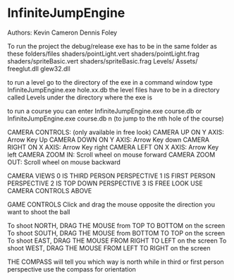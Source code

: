 InfiniteJumpEngine
==================
Authors:
Kevin Cameron
Dennis Foley


To run the project the debug/release exe has to be in the same folder as these folders/files 
shaders/pointLight.vert
shaders/pointLight.frag
shaders/spriteBasic.vert
shaders/spriteBasic.frag
Levels/
Assets/
freeglut.dll
glew32.dll

to run a level go to the directory of the exe in a command window type InfiniteJumpEngine.exe hole.xx.db 
the level files have to be in a directory called Levels under the directory where the exe is

to run a course you can enter InfiniteJumpEngine.exe course.db
or InfiniteJumpEngine.exe course.db n (to jump to the nth hole of the course)


CAMERA CONTROLS: (only available in free look)
CAMERA UP ON Y AXIS: Arrow Key Up
CAMERA DOWN ON Y AXIS: Arrow Key down
CAMERA RIGHT ON X AXIS: Arrow Key right
CAMERA LEFT ON X AXIS: Arrow Key left
CAMERA ZOOM IN: Scroll wheel on mouse forward
CAMERA ZOOM OUT: Scroll wheel on mouse backward

CAMERA VIEWS
0 IS THIRD PERSON PERSPECTIVE
1 IS FIRST PERSON PERSPECTIVE
2 IS TOP DOWN PERSPECTIVE
3 IS FREE LOOK USE CAMERA CONTROLS ABOVE

GAME CONTROLS
Click and drag the mouse opposite the direction you want to shoot the ball

To shoot NORTH, DRAG THE MOUSE from TOP TO BOTTOM on the screen
To shoot SOUTH, DRAG THE MOUSE from BOTTOM TO TOP on the screen
To shoot EAST, DRAG THE MOUSE FROM RIGHT TO LEFT on the screen
To shoot WEST, DRAG THE MOUSE FROM LEFT TO RIGHT on the screen

THE COMPASS will tell you which way is north 
while in third or first person perspective use the compass for orientation
